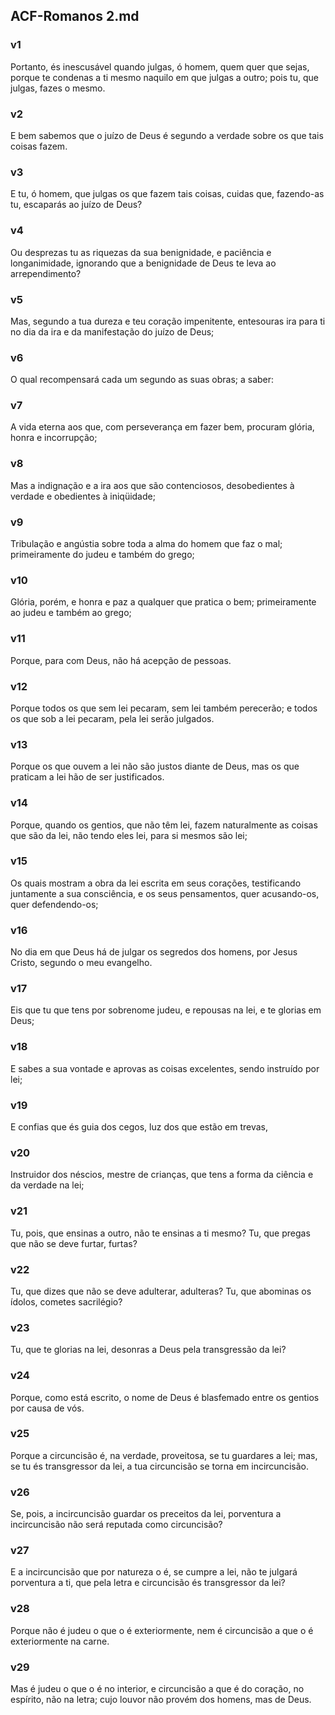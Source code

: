 ## ACF-Romanos 2.md
### v1
 Portanto, és inescusável quando julgas, ó homem, quem quer que sejas, porque te condenas a ti mesmo naquilo em que julgas a outro; pois tu, que julgas, fazes o mesmo.
### v2
 E bem sabemos que o juízo de Deus é segundo a verdade sobre os que tais coisas fazem.
### v3
 E tu, ó homem, que julgas os que fazem tais coisas, cuidas que, fazendo-as tu, escaparás ao juízo de Deus?
### v4
 Ou desprezas tu as riquezas da sua benignidade, e paciência e longanimidade, ignorando que a benignidade de Deus te leva ao arrependimento?
### v5
 Mas, segundo a tua dureza e teu coração impenitente, entesouras ira para ti no dia da ira e da manifestação do juízo de Deus;
### v6
 O qual recompensará cada um segundo as suas obras; a saber:
### v7
 A vida eterna aos que, com perseverança em fazer bem, procuram glória, honra e incorrupção;
### v8
 Mas a indignação e a ira aos que são contenciosos, desobedientes à verdade e obedientes à iniqüidade;
### v9
 Tribulação e angústia sobre toda a alma do homem que faz o mal; primeiramente do judeu e também do grego;
### v10
 Glória, porém, e honra e paz a qualquer que pratica o bem; primeiramente ao judeu e também ao grego;
### v11
 Porque, para com Deus, não há acepção de pessoas.
### v12
 Porque todos os que sem lei pecaram, sem lei também perecerão; e todos os que sob a lei pecaram, pela lei serão julgados.
### v13
 Porque os que ouvem a lei não são justos diante de Deus, mas os que praticam a lei hão de ser justificados.
### v14
 Porque, quando os gentios, que não têm lei, fazem naturalmente as coisas que são da lei, não tendo eles lei, para si mesmos são lei;
### v15
 Os quais mostram a obra da lei escrita em seus corações, testificando juntamente a sua consciência, e os seus pensamentos, quer acusando-os, quer defendendo-os;
### v16
 No dia em que Deus há de julgar os segredos dos homens, por Jesus Cristo, segundo o meu evangelho.
### v17
 Eis que tu que tens por sobrenome judeu, e repousas na lei, e te glorias em Deus;
### v18
 E sabes a sua vontade e aprovas as coisas excelentes, sendo instruído por lei;
### v19
 E confias que és guia dos cegos, luz dos que estão em trevas,
### v20
 Instruidor dos néscios, mestre de crianças, que tens a forma da ciência e da verdade na lei;
### v21
 Tu, pois, que ensinas a outro, não te ensinas a ti mesmo? Tu, que pregas que não se deve furtar, furtas?
### v22
 Tu, que dizes que não se deve adulterar, adulteras? Tu, que abominas os ídolos, cometes sacrilégio?
### v23
 Tu, que te glorias na lei, desonras a Deus pela transgressão da lei?
### v24
 Porque, como está escrito, o nome de Deus é blasfemado entre os gentios por causa de vós.
### v25
 Porque a circuncisão é, na verdade, proveitosa, se tu guardares a lei; mas, se tu és transgressor da lei, a tua circuncisão se torna em incircuncisão.
### v26
 Se, pois, a incircuncisão guardar os preceitos da lei, porventura a incircuncisão não será reputada como circuncisão?
### v27
 E a incircuncisão que por natureza o é, se cumpre a lei, não te julgará porventura a ti, que pela letra e circuncisão és transgressor da lei?
### v28
 Porque não é judeu o que o é exteriormente, nem é circuncisão a que o é exteriormente na carne.
### v29
 Mas é judeu o que o é no interior, e circuncisão a que é do coração, no espírito, não na letra; cujo louvor não provém dos homens, mas de Deus.
